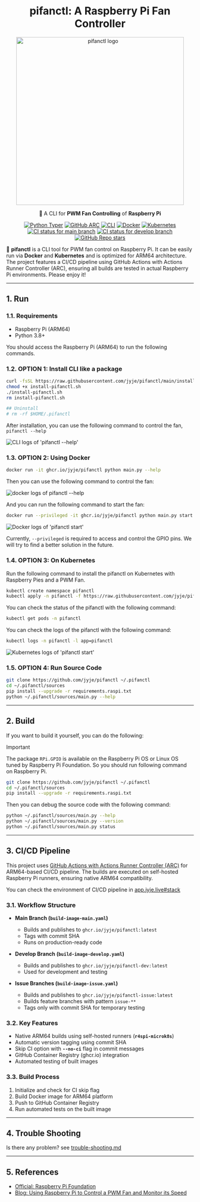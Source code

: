 <div align="center">

# pifanctl: A Raspberry Pi Fan Controller

<img alt="pifanctl logo" src="docs/whale-cooling-pie.jpg" width="450" style="object-fit: contain; max-width: 100%; aspect-ratio: 16 / 9;">

🥧 A CLI for **PWM Fan Controlling** of **Raspberry Pi**

[![Python Typer](https://img.shields.io/badge/Typer-3776AB?style=flat&logo=Python&logoColor=white&label=Python)](https://typer.tiangolo.com/)
[![GitHub ARC](https://img.shields.io/badge/GitHub%20ARC-2088FF?style=flat&logo=GitHub%20Actions&logoColor=white&label=CI)](https://github.com/actions/actions-runner-controller)
[![CLI](https://img.shields.io/badge/CLI-orange?style=flat&logo=Typer&logoColor=white)](https://typer.tiangolo.com/)
[![Docker](https://img.shields.io/badge/Docker-2496ED?style=flat&logo=Docker&logoColor=white)](https://docker.io)
[![Kubernetes](https://img.shields.io/badge/Kubernetes-326CE5?style=flat&logo=Kubernetes&logoColor=white)](https://kubernetes.io)<br/>
[![CI status for main branch](https://github.com/jyje/pifanctl/actions/workflows/build-image-main.yaml/badge.svg?branch=main)](https://github.com/jyje/pifanctl/actions/workflows/build-image-main.yaml)
[![CI status for develop branch](https://github.com/jyje/pifanctl/actions/workflows/build-image-develop.yaml/badge.svg?branch=develop)](https://github.com/jyje/pifanctl/actions/workflows/build-image-develop.yaml)
[![GitHub Repo stars](https://img.shields.io/github/stars/jyje/pifanctl?style=flat&color=yellow&label=%F0%9F%8C%9F%20Stars)](https://github.com/jyje/pifanctl)


</div>

🐳 **pifanctl** is a CLI tool for PWM fan control on Raspberry Pi. It can be easily run via **Docker** and **Kubernetes** and is optimized for ARM64 architecture. The project features a CI/CD pipeline using GitHub Actions with Actions Runner Controller (ARC), ensuring all builds are tested in actual Raspberry Pi environments. Please enjoy it!


---
## 1. Run

### 1.1. Requirements

- Raspberry Pi (ARM64)
- Python 3.8+

You should access the Raspberry Pi (ARM64) to run the following commands.

### 1.2. OPTION 1: Install CLI like a package

```sh
curl -fsSL https://raw.githubusercontent.com/jyje/pifanctl/main/install.sh -o install-pifanctl.sh
chmod +x install-pifanctl.sh
./install-pifanctl.sh
rm install-pifanctl.sh

## Uninstall
# rm -rf $HOME/.pifanctl
```

After installation, you can use the following command to control the fan, `pifanctl --help`

![CLI logs of 'pifanctl --help'](docs/cli-pifanctl-help.png)

### 1.3. OPTION 2: Using Docker
```sh
docker run -it ghcr.io/jyje/pifanctl python main.py --help
```

Then you can use the following command to control the fan:

![docker logs of `pifanctl --help`](docs/docker-pifanctl-help.png)


And you can run the following command to start the fan:

```sh
docker run --privileged -it ghcr.io/jyje/pifanctl python main.py start
```

![Docker logs of 'pifanctl start'](docs/docker-pifanctl-logs.png)

Currently, `--privileged` is required to access and control the GPIO pins.
We will try to find a better solution in the future.

### 1.4. OPTION 3: On Kubernetes

Run the following command to install the pifanctl on Kubernetes with Raspberry Pies and a PWM Fan.

```sh
kubectl create namespace pifanctl
kubectl apply -n pifanctl -f https://raw.githubusercontent.com/jyje/pifanctl/main/k8s/manifests/deployments.yaml
```

You can check the status of the pifanctl with the following command:

```sh
kubectl get pods -n pifanctl
```

You can check the logs of the pifanctl with the following command:

```sh
kubectl logs -n pifanctl -l app=pifanctl
```

![Kubernetes logs of 'pifanctl start'](docs/k8s-pifanctl-logs.png)


### 1.5. OPTION 4: Run Source Code
```sh
git clone https://github.com/jyje/pifanctl ~/.pifanctl
cd ~/.pifanctl/sources
pip install --upgrade -r requirements.raspi.txt
python ~/.pifanctl/sources/main.py --help
```


---
## 2. Build

If you want to build it yourself, you can do the following:

> [!IMPORTANT]
> The package `RPi.GPIO` is available on the Raspberry Pi OS or Linux OS tuned by Raspberry Pi Foundation. So you should run following command on Raspberry Pi.

```sh
git clone https://github.com/jyje/pifanctl ~/.pifanctl
cd ~/.pifanctl/sources
pip install --upgrade -r requirements.raspi.txt
```

Then you can debug the source code with the following command:

```sh
python ~/.pifanctl/sources/main.py --help
python ~/.pifanctl/sources/main.py --version
python ~/.pifanctl/sources/main.py status
```


---
## 3. CI/CD Pipeline

This project uses [GitHub Actions with Actions Runner Controller (ARC)](https://github.com/actions/actions-runner-controller) for ARM64-based CI/CD pipeline. The builds are executed on self-hosted Raspberry Pi runners, ensuring native ARM64 compatibility.

You can check the environment of CI/CD pipeline in [app.jyje.live#stack](https://app.jyje.live#stack)

### 3.1. Workflow Structure

- **Main Branch (`build-image-main.yaml`)**
  - Builds and publishes to `ghcr.io/jyje/pifanctl:latest`
  - Tags with commit SHA
  - Runs on production-ready code

- **Develop Branch (`build-image-develop.yaml`)**
  - Builds and publishes to `ghcr.io/jyje/pifanctl-dev:latest`
  - Used for development and testing

- **Issue Branches (`build-image-issue.yaml`)**
  - Builds and publishes to `ghcr.io/jyje/pifanctl-issue:latest`
  - Builds feature branches with pattern `issue-**`
  - Tags only with commit SHA for temporary testing

### 3.2. Key Features

- Native ARM64 builds using self-hosted runners (**`r4spi-microk8s`**)
- Automatic version tagging using commit SHA
- Skip CI option with **`--no-ci`** flag in commit messages
- GitHub Container Registry (ghcr.io) integration
- Automated testing of built images

### 3.3. Build Process

1. Initialize and check for CI skip flag
2. Build Docker image for ARM64 platform
3. Push to GitHub Container Registry
4. Run automated tests on the built image


---
## 4. Trouble Shooting

Is there any problem? see [trouble-shooting.md](docs/trouble-shooting.md)


---
## 5. References

- [Official: Raspberry Pi Foundation](https://www.raspberrypi.org)
- [Blog: Using Raspberry Pi to Control a PWM Fan and Monitor its Speed](https://blog.driftking.tw/en/2019/11/Using-Raspberry-Pi-to-Control-a-PWM-Fan-and-Monitor-its-Speed/)
